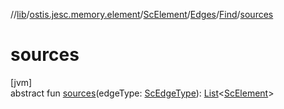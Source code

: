 //[lib](../../../../../index.md)/[ostis.jesc.memory.element](../../../index.md)/[ScElement](../../index.md)/[Edges](../index.md)/[Find](index.md)/[sources](sources.md)

# sources

[jvm]\
abstract fun [sources](sources.md)(edgeType: [ScEdgeType](../../../../ostis.jesc.memory.element.edge/-sc-edge-type/index.md)): [List](https://kotlinlang.org/api/latest/jvm/stdlib/kotlin.collections/-list/index.html)&lt;[ScElement](../../index.md)&gt;
